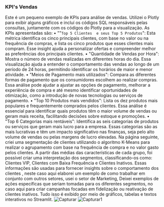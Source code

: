 ### KPI's Vendas
Este é um pequeno exemplo de KPIs para análise de vendas. Utilizei o Plotly para exibir alguns gráficos e incluí os códigos SQL responsáveis pelas consultas, juntamente com os códigos do Plotly para a visualização.
As KPIs apresentadas são:
    • ""`Top 5 Clientes  e seus Top 5 Produtos`": Esta métrica identifica os cinco principais clientes, com base no valor ou na frequência de compras, e lista os cinco produtos que esses clientes mais compram. Esse insight ajuda a personalizar ofertas e compreender melhor as preferências dos principais clientes.
    • "Quantidade de Vendas por Hora": Mostra o número de vendas realizadas em diferentes horas do dia. Essa visualização ajuda a entender o comportamento das vendas ao longo de um período de 24 horas, permitindo identificar os horários de maior e menor atividade.
    • "Meios de Pagamento mais utilizados": Compara as diferentes formas de pagamento que os consumidores escolhem ao realizar compras. Essa análise pode ajudar a ajustar as opções de pagamento, melhorar a experiência de compra e até mesmo identificar oportunidades de otimização, como a introdução de novas tecnologias ou serviços de pagamento.
    • "Top 10 Produtos mais vendidos": Lista os dez produtos mais populares e frequentemente comprados pelos clientes. Essa análise é essencial para identificar quais produtos têm o maior volume de vendas ou geram mais receita, facilitando decisões sobre estoque e promoções.
    • "Top 6 Categorias mais rentáveis": Identifica as seis categorias de produtos ou serviços que geram mais lucro para a empresa. Essas categorias são as mais lucrativas e têm um impacto significativo nas finanças, seja pelo alto volume de vendas ou pelas margens de lucro elevadas.
Na página seguinte, criei uma segmentação de clientes utilizando o algoritmo K-Means para realizar o agrupamento com base na frequência de compra e no valor gasto pelos clientes. A partir das médias das características de cada grupo, foi possível criar uma interpretação dos segmentos, classificando-os como: Clientes VIP, Clientes com Baixa Frequência e Clientes Inativos.
Essas informações são usadas para fornecer insights sobre o comportamento dos clientes , neste caso aqui elaborei um exemplo de como trabalhar em conjunto com outros setores,  usei o setor de Marketing,
Deixei exemplos de ações específicas que seriam tomadas para os diferentes segmentos, no caso aqui para criar campanhas focadas em fidelização ou reativação de clientes inativos. 
Tudo isso é exibido por meio de gráficos, tabelas e textos interativos no Streamlit. 
![Capturar](https://github.com/user-attachments/assets/6cb34853-0340-4aa0-99bc-32083a4c8929)
![Capturar1](https://github.com/user-attachments/assets/83795a7f-49dd-4e1b-97c9-3cb92c45c5c1)
